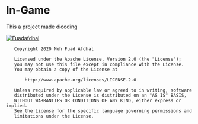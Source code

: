 # In-Game

This a project made dicoding

[![Fuadafdhal](https://circleci.com/gh/Fuadafdhal/InGame.svg?style=svg)](https://circleci.com/gh/Fuadafdhal/InGame)


```
   Copyright 2020 Muh Fuad Afdhal

   Licensed under the Apache License, Version 2.0 (the "License");
   you may not use this file except in compliance with the License.
   You may obtain a copy of the License at

       http://www.apache.org/licenses/LICENSE-2.0

   Unless required by applicable law or agreed to in writing, software
   distributed under the License is distributed on an "AS IS" BASIS,
   WITHOUT WARRANTIES OR CONDITIONS OF ANY KIND, either express or implied.
   See the License for the specific language governing permissions and
   limitations under the License.
```

